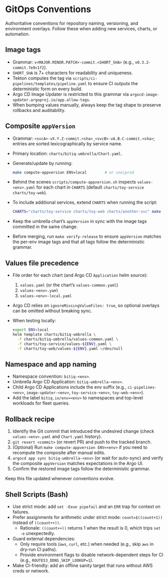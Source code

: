 # GitOps Conventions

Authoritative conventions for repository naming, versioning, and environment overlays. Follow these when adding new services, charts, or automation.

## Image tags

- Grammar: `v<MAJOR.MINOR.PATCH>-commit.<SHORT_SHA>` (e.g., `v0.3.2-commit.7e9c1f2`).
- `SHORT_SHA` is 7+ characters for readability and uniqueness.
- Tekton computes the tag via `scripts/ci-pipelines/templates/pipeline.yaml` to ensure CI outputs the deterministic form on every build.
- Argo CD Image Updater is restricted to this grammar via `argocd-image-updater.argoproj.io/app.allow-tags`.
- When bumping values manually, always keep the tag shape to preserve rollbacks and auditability.

## Composite `appVersion`

- Grammar: `<svcA>-vX.Y.Z-commit.<sha>_<svcB>-vA.B.C-commit.<sha>`; entries are sorted lexicographically by service name.
- Primary location: `charts/bitiq-umbrella/Chart.yaml`.
- Generate/update by running:

  ```bash
  make compute-appversion ENV=local        # or sno|prod
  ```

- Behind the scenes `scripts/compute-appversion.sh` inspects `values-<env>.yaml` for each chart in `CHARTS` (default `charts/toy-service charts/toy-web`).
- To include additional services, extend `CHARTS` when running the script:

  ```bash
  CHARTS="charts/toy-service charts/toy-web charts/another-svc" make compute-appversion ENV=sno
  ```

- Keep the umbrella chart’s `appVersion` in sync with the image tags committed in the same change.
- Before merging, run `make verify-release` to ensure `appVersion` matches the per-env image tags and that all tags follow the deterministic grammar.

## Values file precedence

- File order for each chart (and Argo CD `Application` helm source):
  1. `values.yaml` (or the chart’s `values-common.yaml`)
  2. `values-<env>.yaml`
  3. `values-<env>-local.yaml`
- Argo CD relies on `ignoreMissingValueFiles: true`, so optional overlays can be omitted without breaking sync.
- When testing locally:

  ```bash
  export ENV=local
  helm template charts/bitiq-umbrella \
    -f charts/bitiq-umbrella/values-common.yaml \
    -f charts/toy-service/values-${ENV}.yaml \
    -f charts/toy-web/values-${ENV}.yaml >/dev/null
  ```

## Namespace and app naming

- Namespace convention: `bitiq-<env>`.
- Umbrella Argo CD Application: `bitiq-umbrella-<env>`.
- Child Argo CD Applications include the env suffix (e.g., `ci-pipelines-<env>`, `image-updater-<env>`, `toy-service-<env>`, `toy-web-<env>`).
- Add the label `bitiq.io/env=<env>` to namespaces and top-level workloads for fleet queries.

## Rollback recipe

1. Identify the Git commit that introduced the undesired change (check `values-<env>.yaml` and `Chart.yaml` history).
2. `git revert <commit>` (or revert PR) and push to the tracked branch.
3. (Optional) Run `make compute-appversion ENV=<env>` if you need to recompute the composite after manual edits.
4. `argocd app sync bitiq-umbrella-<env>` (or wait for auto-sync) and verify the composite `appVersion` matches expectations in the Argo UI.
5. Confirm the restored image tags follow the deterministic grammar.

Keep this file updated whenever conventions evolve.
## Shell Scripts (Bash)

- Use strict mode: add `set -Eeuo pipefail` and an `ERR` trap for context on failures.
- Prefer assignments for arithmetic under strict mode: `count=$((count+1))` instead of `((count++))`.
  - Rationale: `((count++))` returns 1 when the result is 0, which trips `set -e` unexpectedly.
- Guard external dependencies:
  - Only require tools (`aws`, `curl`, etc.) when needed (e.g., skip `aws` in dry-run CI paths).
  - Provide environment flags to disable network-dependent steps for CI (e.g., `ROUTE53_DDNS_SKIP_LOOKUP=1`).
- Make CI-friendly: add an offline sanity target that runs without AWS creds or network.
